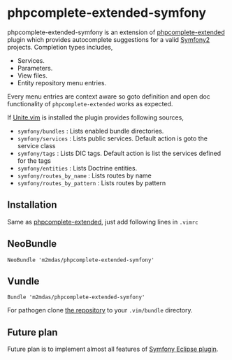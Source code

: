 phpcomplete-extended-symfony
============================

phpcomplete-extended-symfony is an extension of
[phpcomplete-extended](https://github.com/m2mdas/phpcomplete-extended)
plugin which provides autocomplete suggestions for a valid
[Symfony2](https://github.com/symfony/symfony) projects.
Completion types includes,

* Services.
* Parameters.
* View files.
* Entity repository menu entries.

Every menu entries are context aware so goto definition and open doc
functionality of `phpcomplete-extended` works as expected.

If [Unite.vim](https://github.com/Shougo/unite.vim) is installed the plugin
provides following sources,

* `symfony/bundles`           : Lists enabled bundle directories.
* `symfony/services`          : Lists public services. Default action is goto the service
  class
* `symfony/tags`              : Lists DIC tags. Default action is list the services defined
  for the tags
* `symfony/entities`          : Lists Doctrine entities.
* `symfony/routes_by_name`    : Lists routes by name
* `symfony/routes_by_pattern` : Lists routes by pattern

Installation
------------
Same as [phpcomplete-extended](https://github.com/m2mdas/phpcomplete-extended),
just add following lines in `.vimrc`

## NeoBundle

    NeoBundle 'm2mdas/phpcomplete-extended-symfony'

## Vundle

    Bundle 'm2mdas/phpcomplete-extended-symfony'

For pathogen clone [the repository](https://github.com/m2mdas/phpcomplete-extended-symfony.git) to your
`.vim/bundle` directory.


## Future plan

Future plan is to implement almost all features of [Symfony Eclipse
plugin](http://symfony.dubture.com/features).

